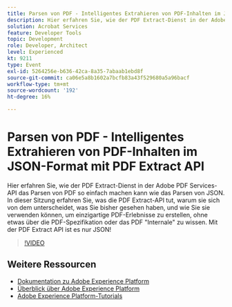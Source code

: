 ```yaml
---
title: Parsen von PDF - Intelligentes Extrahieren von PDF-Inhalten im JSON-Format mit PDF Extract API
description: Hier erfahren Sie, wie der PDF Extract-Dienst in der Adobe PDF Services-API das Parsen von PDF so einfach machen kann wie das Parsen von JSON. In dieser Sitzung erfahren Sie, was die PDF Extract-API tut, warum sie sich von dem unterscheidet, was Sie bisher gesehen haben, und wie Sie sie verwenden können, um einzigartige PDF-Erlebnisse zu erstellen, ohne etwas über die PDF-Spezifikation oder das PDF "Internale" zu wissen. Mit der PDF Extract API ist es nur JSON!
solution: Acrobat Services
feature: Developer Tools
topic: Development
role: Developer, Architect
level: Experienced
kt: 9211
type: Event
exl-id: 5264256e-b636-42ca-8a35-7abaab1ebd8f
source-git-commit: ca06e5a8b1602a7bcfb83a43f529680a5a96bacf
workflow-type: tm+mt
source-wordcount: '192'
ht-degree: 16%

---
```


# Parsen von PDF - Intelligentes Extrahieren von PDF-Inhalten im JSON-Format mit PDF Extract API

Hier erfahren Sie, wie der PDF Extract-Dienst in der Adobe PDF Services-API das Parsen von PDF so einfach machen kann wie das Parsen von JSON. In dieser Sitzung erfahren Sie, was die PDF Extract-API tut, warum sie sich von dem unterscheidet, was Sie bisher gesehen haben, und wie Sie sie verwenden können, um einzigartige PDF-Erlebnisse zu erstellen, ohne etwas über die PDF-Spezifikation oder das PDF &quot;Internale&quot; zu wissen. Mit der PDF Extract API ist es nur JSON!

>[!VIDEO](https://video.tv.adobe.com/v/338096/?quality=12&learn=on&hidetitle=true)

## Weitere Ressourcen

- [Dokumentation zu Adobe Experience Platform](https://experienceleague.adobe.com/docs/experience-platform.html?lang=de)
- [Überblick über Adobe Experience Platform](https://experienceleague.adobe.com/docs/experience-platform/landing/home.html?lang=de)
- [Adobe Experience Platform-Tutorials](https://experienceleague.adobe.com/docs/platform-learn/tutorials/overview.html?lang=de)
